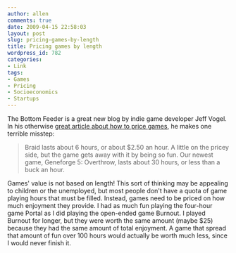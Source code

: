 ```yaml
---
author: allen
comments: true
date: 2009-04-15 22:58:03
layout: post
slug: pricing-games-by-length
title: Pricing games by length
wordpress_id: 782
categories:
- Link
tags:
- Games
- Pricing
- Socioeconomics
- Startups
---
```


The Bottom Feeder is a great new blog by indie game developer Jeff Vogel. In his otherwise [great article about how to price games](http://jeff-vogel.blogspot.com/2009/04/indie-games-should-cost-more-pt-1.html), he makes one terrible misstep:


> Braid lasts about 6 hours, or about $2.50 an hour. A little on the pricey side, but the game gets away with it by being so fun. Our newest game, Geneforge 5: Overthrow, lasts about 30 hours, or less than a buck an hour.


Games' value is not based on length! This sort of thinking may be appealing to children or the unemployed, but most people don't have a quota of game playing hours that must be filled. Instead, games need to be priced on how much enjoyment they provide. I had as much fun playing the four-hour game Portal as I did playing the open-ended game Burnout. I played Burnout for longer, but they were worth the same amount (maybe $25) because they had the same amount of total enjoyment. A game that spread that amount of fun over 100 hours would actually be worth much less, since I would never finish it.
